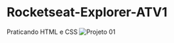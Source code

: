 # Rocketseat-Explorer-ATV1
Praticando HTML e CSS
![Projeto 01](https://user-images.githubusercontent.com/103895752/224447617-4c6e6e30-3791-43d8-962d-228c5b77555a.png)

